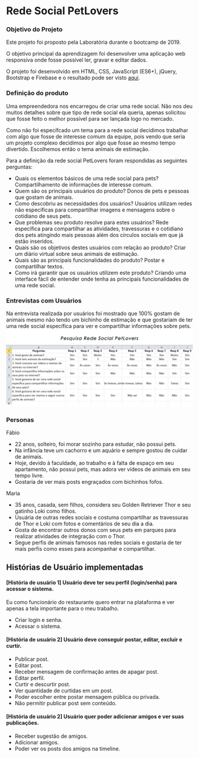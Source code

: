 # Rede Social PetLovers


### Objetivo do Projeto
Este projeto foi proposto pela Laboratória durante o bootcamp de 2019.

O objetivo principal da aprendizagem foi desenvolver uma aplicação web responsiva onde fosse possível ler,  gravar e editar dados. 

O projeto foi desenvolvido em HTML, CSS, JavaScript (ES6+), jQuery, Bootstrap e Firebase e o resultado pode ser visto [aqui](https://redesocial-db.firebaseapp.com).


### Definição do produto
Uma empreendedora nos encarregou de criar uma rede social. Não nos deu muitos detalhes sobre que tipo de rede social ela queria, apenas solicitou que fosse feito o melhor possível para ser lançada logo no mercado. 

Como não foi específcado um tema para a rede social decidimos trabalhar com algo que fosse de interesse comum da equipe, pois vendo que seria um projeto complexo decidimos por algo que fosse ao mesmo tempo divertido. Escolhemos então o tema animais de estimação.

Para a definição da rede social PetLovers foram respondidas as seguintes perguntas:

* Quais os elementos básicos de uma rede social para pets?
    Compartilhamento de informações de interesse comum.
* Quem são os principais usuários do produto?
    Donos de pets e pessoas que gostam de animais.
* Como descobriu as necessidades dos usuários?
    Usuários utilizam redes não especificas para compartilhar imagens e mensagens sobre o cotidiano de seus pets.
* Que problemas seu produto resolve para estes usuários?
    Rede específica para compartilhar as atividades, travessuras e o cotidiano dos pets atingindo mais pessoas além dos círculos sociais em que já estão inseridos.
* Quais são os objetivos destes usuários com relação ao produto?
    Criar um diário virtual sobre seus animais de estimação.
* Quais são as principais funcionalidades do produto?
    Postar e compartilhar textos.
* Como irá garantir que os usuários utilizem este produto?
    Criando uma interface fácil de entender onde tenha as principais funcionalidades de uma rede social.


### Entrevistas com Usuários
Na entrevista realizada por usuários foi mostrado que 100% gostam de animais mesmo não tendo um bichinho de estimação e que gostariam de ter uma rede social específica para ver e compartilhar informações sobre pets.
![Pesquisa](https://github.com/anacamargo/redesocial/blob/master/public/images/pesquisa_petlovers.jpg)


### Personas
Fábio
- 22 anos, solteiro, foi morar sozinho para estudar, não possui pets.
- Na infância teve um cachorro e um aquário e sempre gostou de cuidar de animais.
- Hoje, devido à faculdade, ao trabalho e à falta de espaço em seu apartamento, não possui pets, mas adora ver vídeos de animais em seu tempo livre.
- Gostaria de ver mais posts engraçados com bichinhos fofos.

Maria
- 35 anos, casada, sem filhos, considera seu Golden Retriever Thor e seu gatinho Loki como filhos.
- Usuária de outras redes sociais e costuma compartilhar as travessuras de Thor e Loki com fotos e comentários de seu dia a dia.
- Gosta de encontrar outros donos com seus pets em parques para realizar atividades de integração com o Thor.
- Segue perfis de animais famosos nas redes sociais e gostaria de ter mais perfis como esses para acompanhar e compartilhar.


## Histórias de Usuário implementadas

#### [História de usuário 1] Usuário deve ter seu perfil (login/senha) para acessar o sistema.

Eu como funcionário do restaurante quero entrar na plataforma e ver apenas a
tela importante para o meu trabalho.

* Criar login e senha.
* Acessar o sistema.


#### [História de usuário 2] Usuário deve conseguir postar, editar, excluir e curtir.

* Publicar post.
* Editar post.
* Receber mensagem de confirmação antes de apagar post.
* Editar perfil.
* Curtir e descurtir post.
* Ver quantidade de curtidas em um post.
* Poder escolher entre postar mensagem pública ou privada.
* Não permitir publicar post sem conteúdo.


#### [História de usuário 2] Usuário quer poder adicionar amigos e ver suas publicações.

* Receber sugestão de amigos.
* Adicionar amigos.
* Poder ver os posts dos amigos na timeline.



